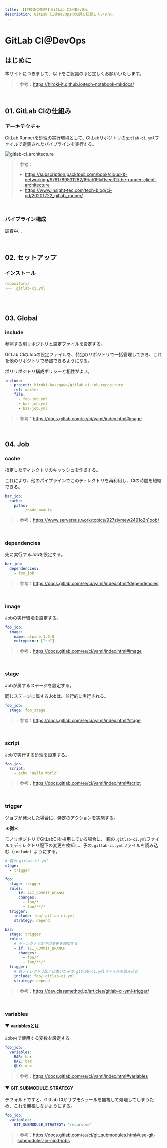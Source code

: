 ```yaml
---
title: 【IT技術の知見】GitLab CI＠DevOps
description: GitLab CI＠DevOpsの知見を記録しています。
---
```


# GitLab CI＠DevOps

## はじめに

本サイトにつきまして、以下をご認識のほど宜しくお願いいたします。



> ℹ️ 参考：https://hiroki-it.github.io/tech-notebook-mkdocs/

<br>

## 01. GitLab CIの仕組み

### アーキテクチャ


GitLab Runnerを処理の実行環境として、GitLabリポジトリの```gitlab-ci.yml```ファイルで定義されたパイプラインを実行する。

![gitlab-ci_architecture](https://raw.githubusercontent.com/hiroki-it/tech-notebook/master/images/gitlab-ci_architecture.png)


> ℹ️ 参考：
>
> - https://subscription.packtpub.com/book/cloud-&-networking/9781789531282/19/ch19lvl1sec32/the-runner-client-architecture
> - https://www.insight-tec.com/tech-blog/ci-cd/20201222_gitlab_runner/

<br>

### パイプライン構成

調査中...

<br>

## 02. セットアップ

### インストール

```yaml
repository/
├── .gitlab-ci.yml
...
```

<br>

## 03. Global

### include

参照する別リポジトリと設定ファイルを設定する。

GitLab CIのJobの設定ファイルを、特定のリポジトリで一括管理しておき、これを他のリポジトリで参照できるようになる。

ポリリポジトリ構成ポリシーと相性がよい。

```yaml
include:
  - project: hiroki-hasegawa/gitlab-ci-job-repository
    ref: master
    file:
      - foo-job.yml
      - bar-job.yml
      - baz-job.yml
```

> ℹ️ 参考：https://docs.gitlab.com/ee/ci/yaml/index.html#image


<br>

## 04. Job

### cache

指定したディレクトリのキャッシュを作成する。

これにより、他のパイプラインでこのディレクトリを再利用し、CIの時間を短縮できる。




```yaml
bar_job:
  cache:
    paths:
      - ./node_module
```

> ℹ️ 参考：https://www.serversus.work/topics/927zjvmew2491o2n1oob/


<br>

### dependencies

先に実行するJobを設定する。

```yaml
bar_job:
  dependencies:
    - foo_job
```

> ℹ️ 参考：https://docs.gitlab.com/ee/ci/yaml/index.html#dependencies


<br>

### image

Jobの実行環境を設定する。

```yaml
foo_job:
  image:
    name: alpine:1.0.0
    entrypoint: ["sh"]
```

> ℹ️ 参考：https://docs.gitlab.com/ee/ci/yaml/index.html#image


<br>

### stage

Jobが属するステージを設定する。

同じステージに属するJobは、並行的に実行される。

```yaml
foo_job:
  stage: foo_stage
```

> ℹ️ 参考：https://docs.gitlab.com/ee/ci/yaml/index.html#stage


<br>

### script

Jobで実行する処理を設定する。

```yaml
foo_job:
  script:
    - echo "Hello World"
```

> ℹ️ 参考：https://docs.gitlab.com/ee/ci/yaml/index.html#script


<br>

### trigger

ジョブが発火した場合に、特定のアクションを実施する。

**＊例＊**

モノリポジトリでGitLabCIを採用している場合に、 親の```.gitlab-ci.yml```ファイルでディレクトリ配下の変更を検知し、子の```.gitlab-ci.yml```ファイルを読み込む（```include```）ようにする。

```yaml
# 親の.gitlab-ci.yml
stage:
  - trigger

foo:
  stage: trigger
  rules:
    - if: $CI_COMMIT_BRANCH
      changes:
        - foo/*
        - foo/**/*
  trigger:
    include: foo/.gitlab-ci.yml
    strategy: depend

bar:
  stage: trigger
  rules:
    # ディレクトリ配下の変更を検知する
    - if: $CI_COMMIT_BRANCH
      changes:
        - foo/*
        - foo/**/*
  trigger:
    # 各ディレクトリ配下に置いた子の.gitlab-ci.ymlファイルを読み込む
    include: foo/.gitlab-ci.yml
    strategy: depend
```

> ℹ️ 参考：https://dev.classmethod.jp/articles/gitlab-ci-yml-trigger/

<br>

### variables

#### ▼ variablesとは

Job内で使用する変数を設定する。


```yaml
foo_job:
  variables:
    BAR: bar
    BAZ: baz
    QUX: qux
```

> ℹ️ 参考：https://docs.gitlab.com/ee/ci/yaml/index.html#variables


#### ▼ GIT_SUBMODULE_STRATEGY

デフォルトですと、GitLab CIがサブモジュールを無視して処理してしまうため、これを無視しないようにする。

```yaml
foo_job:
  variables:
    GIT_SUBMODULE_STRATEGY: "recursive"
```

> ℹ️ 参考：https://docs.gitlab.com/ee/ci/git_submodules.html#use-git-submodules-in-cicd-jobs

<br>



